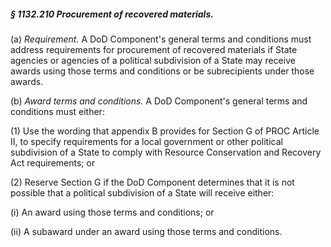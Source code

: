 ##### § 1132.210 Procurement of recovered materials. #####

(a) *Requirement.* A DoD Component's general terms and conditions must address requirements for procurement of recovered materials if State agencies or agencies of a political subdivision of a State may receive awards using those terms and conditions or be subrecipients under those awards.

(b) *Award terms and conditions.* A DoD Component's general terms and conditions must either:

(1) Use the wording that appendix B provides for Section G of PROC Article II, to specify requirements for a local government or other political subdivision of a State to comply with Resource Conservation and Recovery Act requirements; or

(2) Reserve Section G if the DoD Component determines that it is not possible that a political subdivision of a State will receive either:

(i) An award using those terms and conditions; or

(ii) A subaward under an award using those terms and conditions.